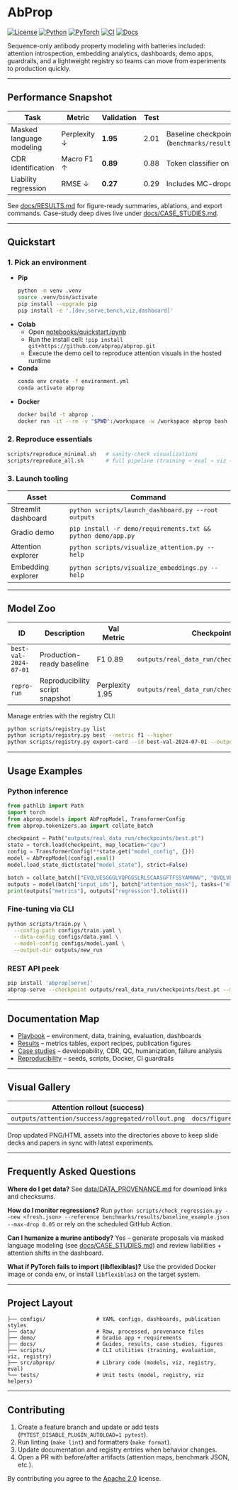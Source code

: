 # AbProp

[![License](https://img.shields.io/badge/license-Apache--2.0-blue.svg)](LICENSE)
[![Python](https://img.shields.io/badge/python-3.10+-3776AB.svg)](https://www.python.org/)
[![PyTorch](https://img.shields.io/badge/PyTorch-2.1-orange.svg)](https://pytorch.org/)
[![CI](https://img.shields.io/badge/ci-benchmark--guardrail-success.svg)](.github/workflows/benchmark.yml)
[![Docs](https://img.shields.io/badge/docs-full-green.svg)](docs/README.md)

Sequence-only antibody property modeling with batteries included: attention introspection, embedding analytics, dashboards, demo apps, guardrails, and a lightweight registry so teams can move from experiments to production quickly.

---

## Performance Snapshot

| Task | Metric | Validation | Test | Notes |
|------|--------|------------|------|-------|
| Masked language modeling | Perplexity ↓ | **1.95** | 2.01 | Baseline checkpoint (`benchmarks/results/baseline_example.json`) |
| CDR identification | Macro F1 ↑ | **0.89** | 0.88 | Token classifier on OAS hold-out |
| Liability regression | RMSE ↓ | **0.27** | 0.29 | Includes MC-dropout uncertainty bands |

See [docs/RESULTS.md](docs/RESULTS.md) for figure-ready summaries, ablations, and export commands. Case-study deep dives live under [docs/CASE_STUDIES.md](docs/CASE_STUDIES.md).

---

## Quickstart

### 1. Pick an environment

- **Pip**
  ```bash
  python -m venv .venv
  source .venv/bin/activate
  pip install --upgrade pip
  pip install -e '.[dev,serve,bench,viz,dashboard]'
  ```
- **Colab**
  - Open [notebooks/quickstart.ipynb](https://colab.research.google.com/github/abprop/abprop/blob/main/notebooks/quickstart.ipynb)
  - Run the install cell: `!pip install git+https://github.com/abprop/abprop.git`
  - Execute the demo cell to reproduce attention visuals in the hosted runtime
- **Conda**
  ```bash
  conda env create -f environment.yml
  conda activate abprop
  ```
- **Docker**
  ```bash
  docker build -t abprop .
  docker run -it --rm -v "$PWD":/workspace -w /workspace abprop bash
  ```

### 2. Reproduce essentials

```bash
scripts/reproduce_minimal.sh   # sanity-check visualizations
scripts/reproduce_all.sh       # full pipeline (training → eval → viz → registry)
```

### 3. Launch tooling

| Asset | Command |
|-------|---------|
| Streamlit dashboard | `python scripts/launch_dashboard.py --root outputs` |
| Gradio demo | `pip install -r demo/requirements.txt && python demo/app.py` |
| Attention explorer | `python scripts/visualize_attention.py --help` |
| Embedding explorer | `python scripts/visualize_embeddings.py --help` |

---

## Model Zoo

| ID | Description | Val Metric | Checkpoint | Card |
|----|-------------|------------|------------|------|
| `best-val-2024-07-01` | Production-ready baseline | F1 0.89 | `outputs/real_data_run/checkpoints/best.pt` | `models/cards/best-val-2024-07-01.md` |
| `repro-run` | Reproducibility script snapshot | Perplexity 1.95 | `outputs/real_data_run/checkpoints/best.pt` | `models/cards/repro-run.md` |

Manage entries with the registry CLI:

```bash
python scripts/registry.py list
python scripts/registry.py best --metric f1 --higher
python scripts/registry.py export-card --id best-val-2024-07-01 --output models/cards/best-val-2024-07-01.md
```

---

## Usage Examples

### Python inference

```python
from pathlib import Path
import torch
from abprop.models import AbPropModel, TransformerConfig
from abprop.tokenizers.aa import collate_batch

checkpoint = Path("outputs/real_data_run/checkpoints/best.pt")
state = torch.load(checkpoint, map_location="cpu")
config = TransformerConfig(**state.get("model_config", {}))
model = AbPropModel(config).eval()
model.load_state_dict(state["model_state"], strict=False)

batch = collate_batch(["EVQLVESGGGLVQPGGSLRLSCAASGFTFSSYAMHWV", "QVQLVESGGDLVQPGGSLRLSCAASGYNFNNYMSWV"])
outputs = model(batch["input_ids"], batch["attention_mask"], tasks=("mlm", "cls", "reg"))
print(outputs["metrics"], outputs["regression"].tolist())
```

### Fine-tuning via CLI

```bash
python scripts/train.py \
  --config-path configs/train.yaml \
  --data-config configs/data.yaml \
  --model-config configs/model.yaml \
  --output-dir outputs/new_run
```

### REST API peek

```bash
pip install 'abprop[serve]'
abprop-serve --checkpoint outputs/real_data_run/checkpoints/best.pt --model-config configs/model.yaml
```

---

## Documentation Map

- [Playbook](docs/README.md) – environment, data, training, evaluation, dashboards
- [Results](docs/RESULTS.md) – metrics tables, export recipes, publication figures
- [Case studies](docs/CASE_STUDIES.md) – developability, CDR, QC, humanization, failure analysis
- [Reproducibility](REPRODUCIBILITY.md) – seeds, scripts, Docker, CI guardrails

---

## Visual Gallery

| Attention rollout (success) | Embedding UMAP comparison | Dashboard overview |
|-----------------------------|---------------------------|--------------------|
| `outputs/attention/success/aggregated/rollout.png` | `docs/figures/embeddings/umap_2d/comparison/embedded_points.csv` | `docs/figures/dashboard/overview.png` |

Drop updated PNG/HTML assets into the directories above to keep slide decks and papers in sync with latest experiments.

---

## Frequently Asked Questions

**Where do I get data?**  See [data/DATA_PROVENANCE.md](data/DATA_PROVENANCE.md) for download links and checksums.

**How do I monitor regressions?**  Run `python scripts/check_regression.py --new <fresh.json> --reference benchmarks/results/baseline_example.json --max-drop 0.05` or rely on the scheduled GitHub Action.

**Can I humanize a murine antibody?**  Yes – generate proposals via masked language modeling (see [docs/CASE_STUDIES.md](docs/CASE_STUDIES.md#humanization-pathways)) and review liabilities + attention shifts in the dashboard.

**What if PyTorch fails to import (libflexiblas)?**  Use the provided Docker image or conda env, or install `libflexiblas3` on the target system.

---

## Project Layout

```
├── configs/                # YAML configs, dashboards, publication styles
├── data/                   # Raw, processed, provenance files
├── demo/                   # Gradio app + requirements
├── docs/                   # Guides, results, case studies, figures
├── scripts/                # CLI utilities (training, evaluation, viz, registry)
├── src/abprop/             # Library code (models, viz, registry, eval)
└── tests/                  # Unit tests (model, registry, viz helpers)
```

---

## Contributing

1. Create a feature branch and update or add tests (`PYTEST_DISABLE_PLUGIN_AUTOLOAD=1 pytest`).
2. Run linting (`make lint`) and formatters (`make format`).
3. Update documentation and registry entries when behavior changes.
4. Open a PR with before/after artifacts (attention maps, benchmark JSON, etc.).

By contributing you agree to the [Apache 2.0](LICENSE) license.
